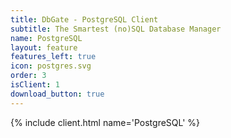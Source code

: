 ```yaml
---
title: DbGate - PostgreSQL Client
subtitle: The Smartest (no)SQL Database Manager
name: PostgreSQL
layout: feature
features_left: true
icon: postgres.svg
order: 3
isClient: 1
download_button: true
---
```


{% include client.html name='PostgreSQL' %}
